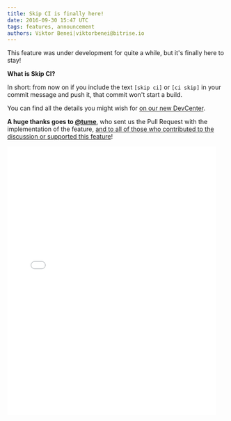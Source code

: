 ```yaml
---
title: Skip CI is finally here!
date: 2016-09-30 15:47 UTC
tags: features, announcement
authors: Viktor Benei|viktorbenei@bitrise.io
---
```


This feature was under development for quite a while, but it's finally here to stay!

__What is Skip CI?__

In short: from now on if you include the text `[skip ci]` or `[ci skip]` in your
commit message and push it, that commit won't start a build.

You can find all the details you might wish for [on our new DevCenter](https://bitrise-io.github.io/devcenter/tips-and-tricks/skip-a-build/).

__A huge thanks goes to [@tume](https://github.com/tume)__, who sent us the Pull Request with
the implementation of the feature,
[and to all of those who contributed to the discussion or supported this feature](https://github.com/bitrise-io/bitrise-webhooks/pull/8)!

<iframe src="//giphy.com/embed/t98oMSZjY0j4s" width="480" height="617" frameBorder="0" class="giphy-embed" allowFullScreen></iframe>
